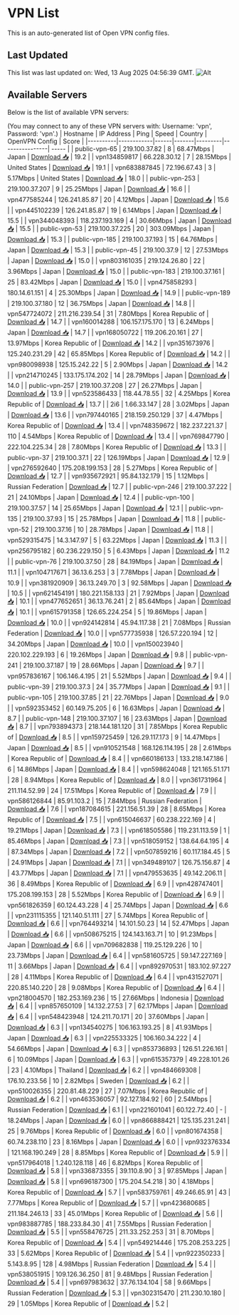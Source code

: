 # VPN List

This is an auto-generated list of Open VPN config files.

## Last Updated

This list was last updated on: Wed, 13 Aug 2025 04:56:39 GMT.
![Alt](https://repobeats.axiom.co/api/embed/186b98318ef1479477931607c1ad7d823f12451f.svg "Repobeats analytics image")

## Available Servers

Below is the list of available VPN servers:

(You may connect to any of these VPN servers with: Username: 'vpn', Password: 'vpn'.)
| Hostname | IP Address | Ping | Speed | Country | OpenVPN Config | Score |
|----------|------------|------|-------|---------|----------------| ----- |
| public-vpn-65 | 219.100.37.82 | 8 | 68.47Mbps | Japan | [Download 📥](./configs/server_0_JP.ovpn) | 19.2 |
| vpn134859817 | 66.228.30.12 | 7 | 28.15Mbps | United States | [Download 📥](./configs/server_1_US.ovpn) | 19.1 |
| vpn683887845 | 72.196.67.43 | 3 | 5.17Mbps | United States | [Download 📥](./configs/server_2_US.ovpn) | 18.0 |
| public-vpn-253 | 219.100.37.207 | 9 | 25.25Mbps | Japan | [Download 📥](./configs/server_3_JP.ovpn) | 16.6 |
| vpn477585244 | 126.241.85.87 | 20 | 4.12Mbps | Japan | [Download 📥](./configs/server_4_JP.ovpn) | 15.6 |
| vpn445102239 | 126.241.85.87 | 19 | 6.14Mbps | Japan | [Download 📥](./configs/server_5_JP.ovpn) | 15.5 |
| vpn344048393 | 118.237.193.169 | 4 | 30.66Mbps | Japan | [Download 📥](./configs/server_6_JP.ovpn) | 15.5 |
| public-vpn-53 | 219.100.37.225 | 20 | 303.09Mbps | Japan | [Download 📥](./configs/server_7_JP.ovpn) | 15.3 |
| public-vpn-185 | 219.100.37.193 | 15 | 64.76Mbps | Japan | [Download 📥](./configs/server_8_JP.ovpn) | 15.3 |
| public-vpn-45 | 219.100.37.9 | 12 | 27.53Mbps | Japan | [Download 📥](./configs/server_9_JP.ovpn) | 15.0 |
| vpn803161035 | 219.124.26.80 | 22 | 3.96Mbps | Japan | [Download 📥](./configs/server_10_JP.ovpn) | 15.0 |
| public-vpn-183 | 219.100.37.161 | 25 | 83.42Mbps | Japan | [Download 📥](./configs/server_11_JP.ovpn) | 15.0 |
| vpn475858293 | 180.14.61.151 | 4 | 25.30Mbps | Japan | [Download 📥](./configs/server_12_JP.ovpn) | 14.9 |
| public-vpn-189 | 219.100.37.180 | 12 | 36.75Mbps | Japan | [Download 📥](./configs/server_13_JP.ovpn) | 14.8 |
| vpn547724072 | 211.216.239.54 | 31 | 7.80Mbps | Korea Republic of | [Download 📥](./configs/server_14_KR.ovpn) | 14.7 |
| vpn160014288 | 106.157.175.170 | 13 | 6.24Mbps | Japan | [Download 📥](./configs/server_15_JP.ovpn) | 14.7 |
| vpn168050722 | 119.206.20.161 | 27 | 13.97Mbps | Korea Republic of | [Download 📥](./configs/server_16_KR.ovpn) | 14.2 |
| vpn351673976 | 125.240.231.29 | 42 | 65.85Mbps | Korea Republic of | [Download 📥](./configs/server_17_KR.ovpn) | 14.2 |
| vpn980098938 | 125.15.242.22 | 5 | 2.90Mbps | Japan | [Download 📥](./configs/server_18_JP.ovpn) | 14.2 |
| vpn214710245 | 133.175.174.202 | 14 | 28.79Mbps | Japan | [Download 📥](./configs/server_19_JP.ovpn) | 14.0 |
| public-vpn-257 | 219.100.37.208 | 27 | 26.27Mbps | Japan | [Download 📥](./configs/server_20_JP.ovpn) | 13.9 |
| vpn523586433 | 118.44.78.55 | 32 | 4.25Mbps | Korea Republic of | [Download 📥](./configs/server_21_KR.ovpn) | 13.7 |
| 2i6 | 1.66.33.147 | 28 | 3.02Mbps | Japan | [Download 📥](./configs/server_22_JP.ovpn) | 13.6 |
| vpn797440165 | 218.159.250.129 | 37 | 4.47Mbps | Korea Republic of | [Download 📥](./configs/server_23_KR.ovpn) | 13.4 |
| vpn748359672 | 182.237.221.37 | 110 | 4.54Mbps | Korea Republic of | [Download 📥](./configs/server_24_KR.ovpn) | 13.4 |
| vpn769847790 | 222.104.225.34 | 28 | 7.80Mbps | Korea Republic of | [Download 📥](./configs/server_25_KR.ovpn) | 13.3 |
| public-vpn-37 | 219.100.37.1 | 22 | 126.19Mbps | Japan | [Download 📥](./configs/server_26_JP.ovpn) | 12.9 |
| vpn276592640 | 175.208.199.153 | 28 | 5.27Mbps | Korea Republic of | [Download 📥](./configs/server_27_KR.ovpn) | 12.7 |
| vpn935672921 | 95.84.132.179 | 15 | 1.12Mbps | Russian Federation | [Download 📥](./configs/server_28_RU.ovpn) | 12.7 |
| public-vpn-246 | 219.100.37.222 | 21 | 24.10Mbps | Japan | [Download 📥](./configs/server_29_JP.ovpn) | 12.4 |
| public-vpn-100 | 219.100.37.57 | 14 | 25.65Mbps | Japan | [Download 📥](./configs/server_30_JP.ovpn) | 12.1 |
| public-vpn-135 | 219.100.37.93 | 15 | 25.78Mbps | Japan | [Download 📥](./configs/server_31_JP.ovpn) | 11.8 |
| public-vpn-52 | 219.100.37.16 | 10 | 28.78Mbps | Japan | [Download 📥](./configs/server_32_JP.ovpn) | 11.8 |
| vpn529315475 | 14.3.147.97 | 5 | 63.22Mbps | Japan | [Download 📥](./configs/server_33_JP.ovpn) | 11.3 |
| vpn256795182 | 60.236.229.150 | 5 | 6.43Mbps | Japan | [Download 📥](./configs/server_34_JP.ovpn) | 11.2 |
| public-vpn-76 | 219.100.37.50 | 28 | 84.19Mbps | Japan | [Download 📥](./configs/server_35_JP.ovpn) | 11.1 |
| vpn104717671 | 36.13.6.253 | 3 | 7.78Mbps | Japan | [Download 📥](./configs/server_36_JP.ovpn) | 10.9 |
| vpn381920909 | 36.13.249.70 | 3 | 92.58Mbps | Japan | [Download 📥](./configs/server_37_JP.ovpn) | 10.5 |
| vpn621454191 | 180.221.158.133 | 21 | 7.92Mbps | Japan | [Download 📥](./configs/server_38_JP.ovpn) | 10.1 |
| vpn477652651 | 36.13.76.241 | 2 | 85.64Mbps | Japan | [Download 📥](./configs/server_39_JP.ovpn) | 10.1 |
| vpn615791358 | 126.65.224.254 | 5 | 19.86Mbps | Japan | [Download 📥](./configs/server_40_JP.ovpn) | 10.0 |
| vpn924142814 | 45.94.117.38 | 21 | 7.08Mbps | Russian Federation | [Download 📥](./configs/server_41_RU.ovpn) | 10.0 |
| vpn577735938 | 126.57.220.194 | 12 | 34.20Mbps | Japan | [Download 📥](./configs/server_42_JP.ovpn) | 10.0 |
| vpn150023940 | 220.102.229.193 | 6 | 19.26Mbps | Japan | [Download 📥](./configs/server_43_JP.ovpn) | 9.8 |
| public-vpn-241 | 219.100.37.187 | 19 | 28.66Mbps | Japan | [Download 📥](./configs/server_44_JP.ovpn) | 9.7 |
| vpn957836167 | 106.146.4.195 | 21 | 5.52Mbps | Japan | [Download 📥](./configs/server_45_JP.ovpn) | 9.4 |
| public-vpn-39 | 219.100.37.3 | 24 | 35.77Mbps | Japan | [Download 📥](./configs/server_46_JP.ovpn) | 9.1 |
| public-vpn-105 | 219.100.37.85 | 21 | 22.76Mbps | Japan | [Download 📥](./configs/server_47_JP.ovpn) | 9.0 |
| vpn592353452 | 60.149.75.205 | 6 | 16.63Mbps | Japan | [Download 📥](./configs/server_48_JP.ovpn) | 8.7 |
| public-vpn-148 | 219.100.37.107 | 16 | 23.63Mbps | Japan | [Download 📥](./configs/server_49_JP.ovpn) | 8.7 |
| vpn793894373 | 218.144.181.120 | 31 | 7.85Mbps | Korea Republic of | [Download 📥](./configs/server_50_KR.ovpn) | 8.5 |
| vpn159725459 | 126.29.117.173 | 9 | 14.47Mbps | Japan | [Download 📥](./configs/server_51_JP.ovpn) | 8.5 |
| vpn910521548 | 168.126.114.195 | 28 | 2.61Mbps | Korea Republic of | [Download 📥](./configs/server_52_KR.ovpn) | 8.4 |
| vpn660186133 | 133.218.147.186 | 6 | 14.86Mbps | Japan | [Download 📥](./configs/server_53_JP.ovpn) | 8.4 |
| vpn598624048 | 121.165.51.171 | 28 | 8.94Mbps | Korea Republic of | [Download 📥](./configs/server_54_KR.ovpn) | 8.0 |
| vpn361731964 | 211.114.52.99 | 24 | 17.51Mbps | Korea Republic of | [Download 📥](./configs/server_55_KR.ovpn) | 7.9 |
| vpn586126844 | 85.91.103.2 | 15 | 7.84Mbps | Russian Federation | [Download 📥](./configs/server_56_RU.ovpn) | 7.6 |
| vpn187084615 | 221.156.51.39 | 28 | 8.65Mbps | Korea Republic of | [Download 📥](./configs/server_57_KR.ovpn) | 7.5 |
| vpn615046637 | 60.238.222.169 | 4 | 19.21Mbps | Japan | [Download 📥](./configs/server_58_JP.ovpn) | 7.3 |
| vpn618505586 | 119.231.113.59 | 1 | 85.46Mbps | Japan | [Download 📥](./configs/server_59_JP.ovpn) | 7.3 |
| vpn518059152 | 138.64.64.195 | 4 | 87.34Mbps | Japan | [Download 📥](./configs/server_60_JP.ovpn) | 7.2 |
| vpn507859216 | 60.117.184.45 | 5 | 24.91Mbps | Japan | [Download 📥](./configs/server_61_JP.ovpn) | 7.1 |
| vpn349489107 | 126.75.156.87 | 4 | 43.77Mbps | Japan | [Download 📥](./configs/server_62_JP.ovpn) | 7.1 |
| vpn479553635 | 49.142.206.11 | 36 | 8.49Mbps | Korea Republic of | [Download 📥](./configs/server_63_KR.ovpn) | 6.9 |
| vpn428747401 | 175.208.199.153 | 28 | 5.52Mbps | Korea Republic of | [Download 📥](./configs/server_64_KR.ovpn) | 6.9 |
| vpn561826359 | 60.124.43.228 | 4 | 25.74Mbps | Japan | [Download 📥](./configs/server_65_JP.ovpn) | 6.6 |
| vpn231115355 | 121.140.51.111 | 27 | 5.74Mbps | Korea Republic of | [Download 📥](./configs/server_66_KR.ovpn) | 6.6 |
| vpn764493214 | 14.101.50.23 | 14 | 52.47Mbps | Japan | [Download 📥](./configs/server_67_JP.ovpn) | 6.6 |
| vpn508675215 | 124.143.163.71 | 10 | 91.23Mbps | Japan | [Download 📥](./configs/server_68_JP.ovpn) | 6.6 |
| vpn709682838 | 119.25.129.226 | 10 | 23.73Mbps | Japan | [Download 📥](./configs/server_69_JP.ovpn) | 6.4 |
| vpn581605725 | 59.147.227.169 | 11 | 3.66Mbps | Japan | [Download 📥](./configs/server_70_JP.ovpn) | 6.4 |
| vpn892970531 | 183.102.97.227 | 28 | 4.11Mbps | Korea Republic of | [Download 📥](./configs/server_71_KR.ovpn) | 6.4 |
| vpn431527071 | 220.85.140.220 | 28 | 9.08Mbps | Korea Republic of | [Download 📥](./configs/server_72_KR.ovpn) | 6.4 |
| vpn218004570 | 182.253.169.236 | 15 | 27.66Mbps | Indonesia | [Download 📥](./configs/server_73_ID.ovpn) | 6.4 |
| vpn857650109 | 14.132.27.53 | 7 | 62.17Mbps | Japan | [Download 📥](./configs/server_74_JP.ovpn) | 6.4 |
| vpn548423948 | 124.211.70.171 | 20 | 37.60Mbps | Japan | [Download 📥](./configs/server_75_JP.ovpn) | 6.3 |
| vpn134540275 | 106.163.193.25 | 8 | 41.93Mbps | Japan | [Download 📥](./configs/server_76_JP.ovpn) | 6.3 |
| vpn225533325 | 106.160.34.222 | 4 | 54.66Mbps | Japan | [Download 📥](./configs/server_77_JP.ovpn) | 6.3 |
| vpn853736893 | 126.51.226.161 | 6 | 10.09Mbps | Japan | [Download 📥](./configs/server_78_JP.ovpn) | 6.3 |
| vpn615357379 | 49.228.101.26 | 23 | 4.10Mbps | Thailand | [Download 📥](./configs/server_79_TH.ovpn) | 6.2 |
| vpn484669308 | 176.10.233.56 | 10 | 2.82Mbps | Sweden | [Download 📥](./configs/server_80_SE.ovpn) | 6.2 |
| vpn510026355 | 220.81.48.229 | 27 | 7.07Mbps | Korea Republic of | [Download 📥](./configs/server_81_KR.ovpn) | 6.2 |
| vpn463536057 | 92.127.184.92 | 60 | 2.54Mbps | Russian Federation | [Download 📥](./configs/server_82_RU.ovpn) | 6.1 |
| vpn221601041 | 60.122.72.40 | - | 18.24Mbps | Japan | [Download 📥](./configs/server_83_JP.ovpn) | 6.0 |
| vpn866888421 | 125.135.231.241 | 25 | 9.76Mbps | Korea Republic of | [Download 📥](./configs/server_84_KR.ovpn) | 6.0 |
| vpn801674358 | 60.74.238.110 | 23 | 8.16Mbps | Japan | [Download 📥](./configs/server_85_JP.ovpn) | 6.0 |
| vpn932376334 | 121.168.190.249 | 28 | 8.85Mbps | Korea Republic of | [Download 📥](./configs/server_86_KR.ovpn) | 5.9 |
| vpn517964018 | 1.240.128.118 | 46 | 6.82Mbps | Korea Republic of | [Download 📥](./configs/server_87_KR.ovpn) | 5.8 |
| vpn336873355 | 39.110.8.90 | 3 | 97.85Mbps | Japan | [Download 📥](./configs/server_88_JP.ovpn) | 5.8 |
| vpn696187300 | 175.204.54.218 | 30 | 4.18Mbps | Korea Republic of | [Download 📥](./configs/server_89_KR.ovpn) | 5.7 |
| vpn583759761 | 49.246.65.91 | 43 | 7.77Mbps | Korea Republic of | [Download 📥](./configs/server_90_KR.ovpn) | 5.7 |
| vpn423680685 | 211.184.246.13 | 33 | 45.01Mbps | Korea Republic of | [Download 📥](./configs/server_91_KR.ovpn) | 5.6 |
| vpn983887785 | 188.233.84.30 | 41 | 7.55Mbps | Russian Federation | [Download 📥](./configs/server_92_RU.ovpn) | 5.5 |
| vpn558476725 | 211.33.252.253 | 31 | 8.70Mbps | Korea Republic of | [Download 📥](./configs/server_93_KR.ovpn) | 5.4 |
| vpn549214446 | 175.208.253.225 | 33 | 5.62Mbps | Korea Republic of | [Download 📥](./configs/server_94_KR.ovpn) | 5.4 |
| vpn922350233 | 5.143.8.95 | 128 | 4.98Mbps | Russian Federation | [Download 📥](./configs/server_95_RU.ovpn) | 5.4 |
| vpn538051915 | 109.126.36.250 | 81 | 9.48Mbps | Russian Federation | [Download 📥](./configs/server_96_RU.ovpn) | 5.4 |
| vpn697983632 | 37.76.134.104 | 58 | 9.66Mbps | Russian Federation | [Download 📥](./configs/server_97_RU.ovpn) | 5.3 |
| vpn302315470 | 211.230.10.180 | 29 | 1.05Mbps | Korea Republic of | [Download 📥](./configs/server_98_KR.ovpn) | 5.2 |
